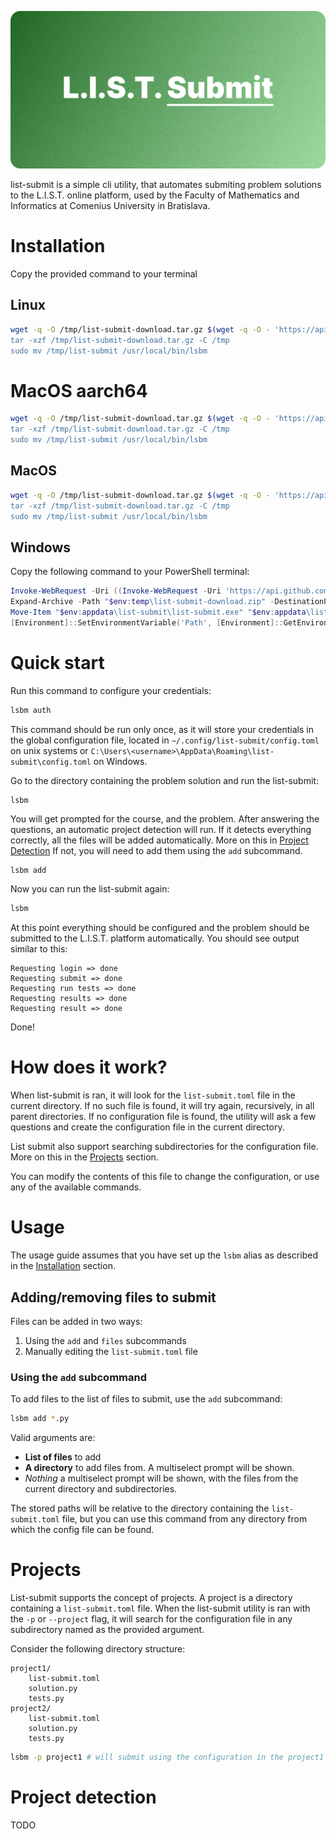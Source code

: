 ![list-submit](https://github.com/Hackder/list-submit/blob/main/docs/images/list-submit-logo.png)

list-submit is a simple cli utility, that automates submiting problem solutions
to the L.I.S.T. online platform, used by the Faculty of Mathematics and Informatics at
Comenius University in Bratislava.

# Installation

Copy the provided command to your terminal

## Linux

```bash
wget -q -O /tmp/list-submit-download.tar.gz $(wget -q -O - 'https://api.github.com/repos/Hackder/list-submit/releases/latest' | jq -r '.assets[] | select(.name=="list-submit-x86_64-unknown-linux-gnu.tar.gz").browser_download_url'')
tar -xzf /tmp/list-submit-download.tar.gz -C /tmp
sudo mv /tmp/list-submit /usr/local/bin/lsbm
```

# MacOS aarch64

```bash
wget -q -O /tmp/list-submit-download.tar.gz $(wget -q -O - 'https://api.github.com/repos/Hackder/list-submit/releases/latest' | jq -r '.assets[] | select(.name=="list-submit-aarch64-apple-darwin.tar.gz").browser_download_url'')
tar -xzf /tmp/list-submit-download.tar.gz -C /tmp
sudo mv /tmp/list-submit /usr/local/bin/lsbm
```

## MacOS

```bash
wget -q -O /tmp/list-submit-download.tar.gz $(wget -q -O - 'https://api.github.com/repos/Hackder/list-submit/releases/latest' | jq -r '.assets[] | select(.name=="list-submit-x86_64-apple-darwin.tar.gz").browser_download_url'')
tar -xzf /tmp/list-submit-download.tar.gz -C /tmp
sudo mv /tmp/list-submit /usr/local/bin/lsbm
```

## Windows

Copy the following command to your PowerShell terminal:
```powershell
Invoke-WebRequest -Uri ((Invoke-WebRequest -Uri 'https://api.github.com/repos/Hackder/list-submit/releases/latest' | ConvertFrom-Json).assets | Where-Object { $_.name -eq 'list-submit-x86_64-pc-windows-msvc.zip' }).browser_download_url -OutFile "$env:temp\list-submit-download.zip"
Expand-Archive -Path "$env:temp\list-submit-download.zip" -DestinationPath "$env:appdata\list-submit"
Move-Item "$env:appdata\list-submit\list-submit.exe" "$env:appdata\list-submit\lsbm.exe"
[Environment]::SetEnvironmentVariable('Path', [Environment]::GetEnvironmentVariable('Path', [System.EnvironmentVariableTarget]::User) + ';%APPDATA%\list-submit', [System.EnvironmentVariableTarget]::User)
```

# Quick start

Run this command to configure your credentials:
```bash
lsbm auth
```
This command should be run only once, as it will store your credentials in the
global configuration file, located in `~/.config/list-submit/config.toml` on unix systems
or `C:\Users\<username>\AppData\Roaming\list-submit\config.toml` on Windows.

Go to the directory containing the problem solution and run the list-submit:
```bash
lsbm
```

You will get prompted for the course, and the problem. After answering the questions,
an automatic project detection will run. If it detects everything correctly, all the files
will be added automatically. More on this in [Project Detection](#project-detection)
If not, you will need to add them using the `add` subcommand.
```
lsbm add
```

Now you can run the list-submit again:
```bash
lsbm
```

At this point everything should be configured and the problem should be submitted
to the L.I.S.T. platform automatically. You should see output similar to this:
```
Requesting login => done                                                                                                                               
Requesting submit => done                                                  
Requesting run tests => done
Requesting results => done                                                 
Requesting result => done
```

Done!

# How does it work?

When list-submit is ran, it will look for the `list-submit.toml` file in the current
directory. If no such file is found, it will try again, recursively, in all parent
directories. If no configuration file is found, the utility will ask a few questions
and create the configuration file in the current directory.

List submit also support searching subdirectories for the configuration file.
More on this in the [Projects](#projects) section.

You can modify the contents of this file to change the configuration,
or use any of the available commands.

# Usage

The usage guide assumes that you have set up the `lsbm` alias as described in the
[Installation](#installation) section.

## Adding/removing files to submit

Files can be added in two ways:
1. Using the `add` and `files` subcommands
2. Manually editing the `list-submit.toml` file

### Using the `add` subcommand

To add files to the list of files to submit, use the `add` subcommand:
```bash
lsbm add *.py
```
Valid arguments are:
- **List of files** to add
- **A directory** to add files from. A multiselect prompt will be shown.
- *Nothing* a multiselect prompt will be shown, with the files from the current directory and subdirectories.

The stored paths will be relative to the directory containing the `list-submit.toml` file,
but you can use this command from any directory from which the config file can be found.

# Projects

List-submit supports the concept of projects. A project is a directory containing
a `list-submit.toml` file. When the list-submit utility is ran with the `-p` or `--project` flag,
it will search for the configuration file in any subdirectory named as the provided argument.

Consider the following directory structure:
```
project1/
    list-submit.toml
    solution.py
    tests.py
project2/
    list-submit.toml
    solution.py
    tests.py
```
```bash
lsbm -p project1 # will submit using the configuration in the project1 directory
```

# Project detection
TODO
